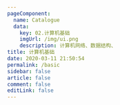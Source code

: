 ```yaml
---
pageComponent:
  name: Catalogue
  data:
    key: 02.计算机基础
    imgUrl: /img/ui.png
    description: 计算机网络、数据结构、
title: 计算机基础
date: 2020-03-11 21:50:54
permalink: /basic
sidebar: false
article: false
comment: false
editLink: false
---
```

